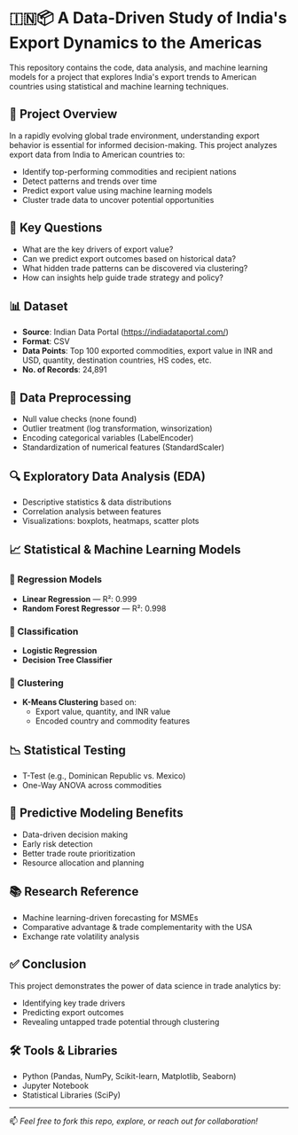 # 🇮🇳📦 A Data-Driven Study of India's Export Dynamics to the Americas

This repository contains the code, data analysis, and machine learning models for a project that explores India's export trends to American countries using statistical and machine learning techniques.

## 📌 Project Overview

In a rapidly evolving global trade environment, understanding export behavior is essential for informed decision-making. This project analyzes export data from India to American countries to:

- Identify top-performing commodities and recipient nations
- Detect patterns and trends over time
- Predict export value using machine learning models
- Cluster trade data to uncover potential opportunities

## 🧠 Key Questions

- What are the key drivers of export value?
- Can we predict export outcomes based on historical data?
- What hidden trade patterns can be discovered via clustering?
- How can insights help guide trade strategy and policy?

## 📊 Dataset

- **Source**: Indian Data Portal (https://indiadataportal.com/)
- **Format**: CSV
- **Data Points**: Top 100 exported commodities, export value in INR and USD, quantity, destination countries, HS codes, etc.
- **No. of Records**: 24,891

## 🧹 Data Preprocessing

- Null value checks (none found)
- Outlier treatment (log transformation, winsorization)
- Encoding categorical variables (LabelEncoder)
- Standardization of numerical features (StandardScaler)

## 🔍 Exploratory Data Analysis (EDA)

- Descriptive statistics & data distributions
- Correlation analysis between features
- Visualizations: boxplots, heatmaps, scatter plots

## 📈 Statistical & Machine Learning Models

### 📌 Regression Models
- **Linear Regression** — R²: 0.999
- **Random Forest Regressor** — R²: 0.998

### 📌 Classification
- **Logistic Regression**
- **Decision Tree Classifier**

### 📌 Clustering
- **K-Means Clustering** based on:
  - Export value, quantity, and INR value
  - Encoded country and commodity features

## 📉 Statistical Testing

- T-Test (e.g., Dominican Republic vs. Mexico)
- One-Way ANOVA across commodities

## 🔮 Predictive Modeling Benefits

- Data-driven decision making
- Early risk detection
- Better trade route prioritization
- Resource allocation and planning

## 📚 Research Reference

- Machine learning-driven forecasting for MSMEs
- Comparative advantage & trade complementarity with the USA
- Exchange rate volatility analysis

## ✅ Conclusion

This project demonstrates the power of data science in trade analytics by:
- Identifying key trade drivers
- Predicting export outcomes
- Revealing untapped trade potential through clustering

## 🛠 Tools & Libraries

- Python (Pandas, NumPy, Scikit-learn, Matplotlib, Seaborn)
- Jupyter Notebook
- Statistical Libraries (SciPy)



---

📫 *Feel free to fork this repo, explore, or reach out for collaboration!*
